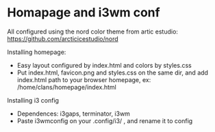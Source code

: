 # Homapage and i3wm conf

All configured using the nord color theme from artic estudio: https://github.com/arcticicestudio/nord

 Installing homepage:

* Easy layout configured by index.html and colors by styles.css
* Put index.html, favicon.png and styles.css on the same dir, and add index.html path to your browser homepage, ex: /home/clans/homepage/index.html

 Installing i3 config
 
* Dependences: i3gaps, terminator, i3wm
* Paste i3wmconfig on your .config/i3/ , and rename it to config


